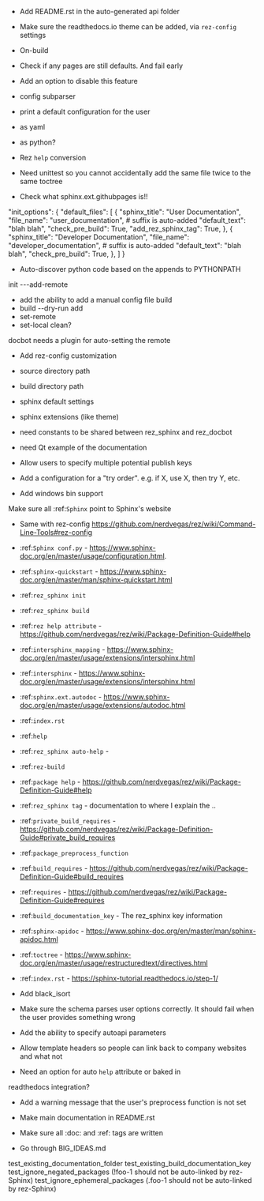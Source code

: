 - Add README.rst in the auto-generated api folder
- Make sure the readthedocs.io theme can be added, via ``rez-config`` settings

- On-build
 - Check if any pages are still defaults. And fail early
  - Add an option to disable this feature

- config subparser
 - print a default configuration for the user
  - as yaml
  - as python?


- Rez ``help`` conversion

- Need unittest so you cannot accidentally add the same file twice to the same toctree


- Check what sphinx.ext.githubpages is!!


"init_options": {
	"default_files": [
		{
			"sphinx_title": "User Documentation",
			"file_name": "user_documentation",  # suffix is auto-added
			"default_text": "blah blah",
			"check_pre_build": True,
			"add_rez_sphinx_tag": True,
		},
		{
			"sphinx_title": "Developer Documentation",
			"file_name": "developer_documentation",  # suffix is auto-added
			"default_text": "blah blah",
			"check_pre_build": True,
		},
	]
}

- Auto-discover python code based on the appends to PYTHONPATH

init
 ---add-remote
 - add the ability to add a manual config file
build
 - build --dry-run
add
 - set-remote
 - set-local
clean?

docbot needs a plugin for auto-setting the remote

- Add rez-config customization
 - source directory path
 - build directory path
 - sphinx default settings
 - sphinx extensions (like theme)

- need constants to be shared between rez_sphinx and rez_docbot
- need Qt example of the documentation

- Allow users to specify multiple potential publish keys
 - Add a configuration for a "try order". e.g. if X, use X, then try Y, etc.

- Add windows bin support

Make sure all :ref:`Sphinx` point to Sphinx's website
 - Same with rez-config https://github.com/nerdvegas/rez/wiki/Command-Line-Tools#rez-config
 - :ref:`Sphinx conf.py` - https://www.sphinx-doc.org/en/master/usage/configuration.html.
 - :ref:`sphinx-quickstart` - https://www.sphinx-doc.org/en/master/man/sphinx-quickstart.html
 - :ref:`rez_sphinx init`
 - :ref:`rez_sphinx build`
 - :ref:`rez help attribute` - https://github.com/nerdvegas/rez/wiki/Package-Definition-Guide#help
 - :ref:`intersphinx_mapping` - https://www.sphinx-doc.org/en/master/usage/extensions/intersphinx.html
 - :ref:`intersphinx` - https://www.sphinx-doc.org/en/master/usage/extensions/intersphinx.html
 - :ref:`sphinx.ext.autodoc` - https://www.sphinx-doc.org/en/master/usage/extensions/autodoc.html
 - :ref:`index.rst`
 - :ref:`help`
 - :ref:`rez_sphinx auto-help` - 
 - :ref:`rez-build`
 - :ref:`package help` - https://github.com/nerdvegas/rez/wiki/Package-Definition-Guide#help
 - :ref:`rez_sphinx tag` - documentation to where I explain the ..
 - :ref:`private_build_requires` - https://github.com/nerdvegas/rez/wiki/Package-Definition-Guide#private_build_requires
 - :ref:`package_preprocess_function`
 - :ref:`build_requires` - https://github.com/nerdvegas/rez/wiki/Package-Definition-Guide#build_requires
 - :ref:`requires` - https://github.com/nerdvegas/rez/wiki/Package-Definition-Guide#requires
 - :ref:`build_documentation_key` - The rez_sphinx key information
 - :ref:`sphinx-apidoc` - https://www.sphinx-doc.org/en/master/man/sphinx-apidoc.html
 - :ref:`toctree` - https://www.sphinx-doc.org/en/master/usage/restructuredtext/directives.html
 - :ref:`index.rst` - https://sphinx-tutorial.readthedocs.io/step-1/

- Add black_isort

- Make sure the schema parses user options correctly. It should fail when the user provides something wrong

- Add the ability to specify autoapi parameters

- Allow template headers so people can link back to company websites and what not
- Need an option for auto ``help`` attribute or baked in

readthedocs integration?

- Add a warning message that the user's preprocess function is not set

- Make main documentation in README.rst

- Make sure all :doc: and :ref: tags are written

- Go through BIG_IDEAS.md


test_existing_documentation_folder
test_existing_build_documentation_key
test_ignore_negated_packages (!foo-1 should not be auto-linked by rez-Sphinx)
test_ignore_ephemeral_packages (.foo-1 should not be auto-linked by rez-Sphinx)
